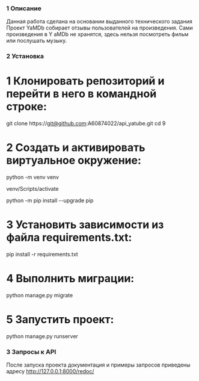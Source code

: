 ### 1 Описание

Данная работа сделана на основании выданного технического задания
Проект YaMDb собирает отзывы пользователей на произведения. Сами произведения в Y
aMDb не хранятся, здесь нельзя посмотреть фильм или послушать музыку.

### 2 Установка

# 1 Клонировать репозиторий и перейти в него в командной строке:
git clone https://git@github.com:A60874022/api_yatube.git
cd 9

# 2 Cоздать и активировать виртуальное окружение:

python -m venv venv

venv/Scripts/activate

python -m pip install --upgrade pip


# 3 Установить зависимости из файла requirements.txt:

pip install -r requirements.txt

# 4 Выполнить миграции:

python manage.py migrate

# 5 Запустить проект:

python manage.py runserver


### 3 Запросы к API


После запуска проекта документация и примеры запросов приведены адресу http://127.0.0.1:8000/redoc/ 
